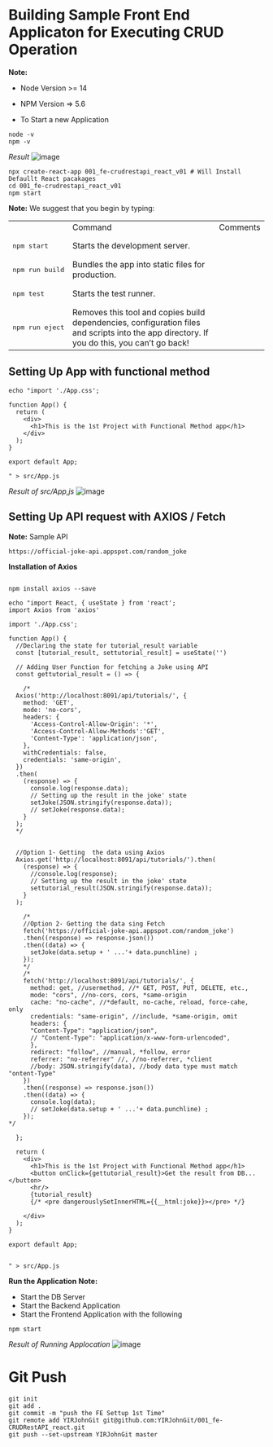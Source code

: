 # Building Sample Front End Applicaton for Executing CRUD Operation 

**Note:** 
- Node Version >= 14 
- NPM Version => 5.6

- To Start a new Application

```
node -v
npm -v
```
_Result_
![image](https://user-images.githubusercontent.com/111234771/213954966-37a38b1e-5b67-4c8a-aca9-b0d4f8ebd17c.png)


```
npx create-react-app 001_fe-crudrestapi_react_v01 # Will Install Defaullt React pacakages
cd 001_fe-crudrestapi_react_v01
npm start
```

<table>
  <th>
  <td>Command</td> <td>Comments</td>
  </th>
  <tr>
    <td><pre>npm start</pre></td> <td>Starts the development server.</td>
  </tr>
  <tr>
    <td><pre>npm run build</pre></td> <td>Bundles the app into static files for production.</td>
  </tr>
  <tr>
    <td><pre>npm test</pre></td> <td>Starts the test runner.</td>
  </tr>
  <tr>
    <td><pre>npm run eject</pre></td> <td>Removes this tool and copies build dependencies, configuration files and scripts into the app directory. If you do this, you can’t go back!</td>
  </tr>

**Note:** We suggest that you begin by typing:
</table>


## Setting Up App with functional method
```
echo "import './App.css';

function App() {
  return (
    <div>
      <h1>This is the 1st Project with Functional Method app</h1>
    </div>
  );
}

export default App;

" > src/App.js
```

_Result of src/App,js_
![image](https://user-images.githubusercontent.com/111234771/213956742-dc1a1031-86d2-484a-af7f-6274d0f8342b.png)


## Setting Up API request with AXIOS / Fetch

**Note:** Sample API
```
https://official-joke-api.appspot.com/random_joke
```

**Installation of Axios**
```

npm install axios --save
```

```
echo "import React, { useState } from 'react';
import Axios from 'axios'

import './App.css';

function App() {
  //Declaring the state for tutorial_result variable
  const [tutorial_result, settutorial_result] = useState('') 

  // Adding User Function for fetching a Joke using API
  const gettutorial_result = () => {

    /*
  Axios('http://localhost:8091/api/tutorials/', {
    method: 'GET',
    mode: 'no-cors',
    headers: {
      'Access-Control-Allow-Origin': '*',
      'Access-Control-Allow-Methods':'GET',
      'Content-Type': 'application/json',
    },
    withCredentials: false,
    credentials: 'same-origin',
  })
  .then(
    (response) => {
      console.log(response.data);
      // Setting up the result in the joke' state
      setJoke(JSON.stringify(response.data));
      // setJoke(response.data);
    }
  );
  */

  
  //Option 1- Getting  the data using Axios
  Axios.get('http://localhost:8091/api/tutorials/').then(
    (response) => {
      //console.log(response);
      // Setting up the result in the joke' state
      settutorial_result(JSON.stringify(response.data));
    }
  );
  
    /*
    //Option 2- Getting the data sing Fetch
    fetch('https://official-joke-api.appspot.com/random_joke')
    .then((response) => response.json())
    .then((data) => {
      setJoke(data.setup + ' ...'+ data.punchline) ;
    });
    */
    /*
    fetch('http://localhost:8091/api/tutorials/', {
      method: get, //usermethod, //* GET, POST, PUT, DELETE, etc.,
      mode: "cors", //no-cors, cors, *same-origin
      cache: "no-cache", //*default, no-cache, reload, force-cahe, only
      credentials: "same-origin", //include, *same-origin, omit
      headers: {
      "Content-Type": "application/json",
      // "Content-Type": "application/x-www-form-urlencoded",
      },
      redirect: "follow", //manual, *follow, error
      referrer: "no-referrer" //, //no-referrer, *client
      //body: JSON.stringify(data), //body data type must match "ontent-Type"
    })
    .then((response) => response.json())
    .then((data) => {
      console.log(data);
      // setJoke(data.setup + ' ...'+ data.punchline) ;
    });
*/

  };

  return (
    <div>
      <h1>This is the 1st Project with Functional Method app</h1>
      <button onClick={gettutorial_result}>Get the result from DB...</button>
      <hr/>
      {tutorial_result}
      {/* <pre dangerouslySetInnerHTML={{__html:joke}}></pre> */}

    </div>
  );
}

export default App;


" > src/App.js
```

**Run the Application**
**Note:** 
- Start the DB Server
- Start the Backend Application
- Start the Frontend Application with the following
```
npm start
```
_Result of Running Applocation_
![image](https://user-images.githubusercontent.com/111234771/213983786-a04741b0-cb34-45d1-ade6-dd5437f30274.png)


# Git Push
```
git init
git add .
git commit -m "push the FE Settup 1st Time"
git remote add YIRJohnGit git@github.com:YIRJohnGit/001_fe-CRUDRestAPI_react.git
git push --set-upstream YIRJohnGit master
```
